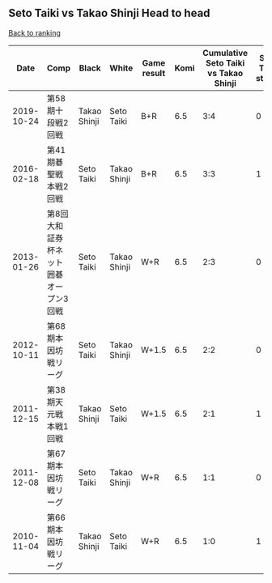 ## Seto Taiki vs Takao Shinji Head to head

[Back to ranking](../../index.md)




| **Date** | **Comp** | **Black** | **White** | **Game result** | **Komi** | **Cumulative Seto Taiki vs Takao Shinji** | **Seto Taiki streak** | **Takao Shinji streak** | 
| --- | --- | --- | --- | --- | --- | --- | --- | --- |
| 2019-10-24 | 第58期十段戦2回戦 | Takao Shinji | Seto Taiki | B+R | 6.5 | 3:4 | 0 | 1 | 
| 2016-02-18 | 第41期碁聖戦本戦2回戦 | Seto Taiki | Takao Shinji | B+R | 6.5 | 3:3 | 1 | 0 | 
| 2013-01-26 | 第8回大和証券杯ネット囲碁オープン3回戦 | Seto Taiki | Takao Shinji | W+R | 6.5 | 2:3 | 0 | 2 | 
| 2012-10-11 | 第68期本因坊戦リーグ | Seto Taiki | Takao Shinji | W+1.5 | 6.5 | 2:2 | 0 | 1 | 
| 2011-12-15 | 第38期天元戦本戦1回戦 | Takao Shinji | Seto Taiki | W+1.5 | 6.5 | 2:1 | 1 | 0 | 
| 2011-12-08 | 第67期本因坊戦リーグ | Seto Taiki | Takao Shinji | W+R | 6.5 | 1:1 | 0 | 1 | 
| 2010-11-04 | 第66期本因坊戦リーグ | Takao Shinji | Seto Taiki | W+R | 6.5 | 1:0 | 1 | 0 |




